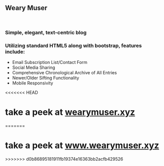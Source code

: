 <h2>Weary Muser</h2><br>
<h3>Simple, elegant, text-centric blog</h3>
<h3>Utilizing standard HTML5 along with bootstrap, features include:</h3>
<ul>
  <li>Email Subscription List/Contact Form</li>
  <li>Social Media Sharing</li>
  <li>Comprehensive Chronological Archive of All Entries</li>
  <li>Newer/Older Sifting Functionality</li>
  <li>Mobile Responsivity</li>
</ul>

<<<<<<< HEAD
<h1>take a peek at <a href="https://www.wearymuser.xyz" target="_blank">wearymuser.xyz</a></h1>
=======
<h1>take a peek at <a href="https://www.wearymuser.xyz/index.html" target="_blank">www.wearymuser.xyz</a></h1>
>>>>>>> d0b86895181911fb19374e16363bb2acfb429526
